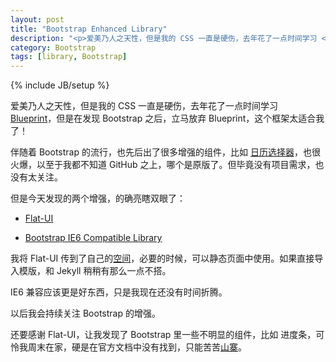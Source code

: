 ```yaml
---
layout: post
title: "Bootstrap Enhanced Library"
description: "<p>爱美乃人之天性，但是我的 CSS 一直是硬伤，去年花了一点时间学习 <a href='http://www.blueprintcss.org/' target='_blank'>Blueprint</a>，但是在发现 Bootstrap 之后，立马放弃 Blueprint，这个框架太适合我了！</p><p>伴随着 Bootstrap 的流行，也先后出了很多增强的组件，比如 <a href='http://www.eyecon.ro/Bootstrap-datepicker/' target='_blank'>日历选择器</a>，也很火爆，以至于我都不知道 GitHub 之上，哪个是原版了。但毕竟没有项目需求，也没有太关注。</p><p>但是今天发现的两个增强，的确亮瞎双眼了：Flat-UI 和 Bootstrap IE6 Compatible Library。</p>"
category: Bootstrap
tags: [library, Bootstrap]
---
```

{% include JB/setup %}

爱美乃人之天性，但是我的 CSS 一直是硬伤，去年花了一点时间学习 [Blueprint](http://www.blueprintcss.org/)，但是在发现 Bootstrap 之后，立马放弃 Blueprint，这个框架太适合我了！

伴随着 Bootstrap 的流行，也先后出了很多增强的组件，比如 [日历选择器](http://www.eyecon.ro/Bootstrap-datepicker/)，也很火爆，以至于我都不知道 GitHub 之上，哪个是原版了。但毕竟没有项目需求，也没有太关注。

但是今天发现的两个增强，的确亮瞎双眼了：

- [Flat-UI](https://github.com/designmodo/Flat-UI)

- [Bootstrap IE6 Compatible Library](https://github.com/ddouble/bsie)

我将 Flat-UI 传到了自己的[空间](http://www.chenzixin.com/assets/themes/christen/flatui/index.html)，必要的时候，可以静态页面中使用。如果直接导入模版，和 Jekyll 稍稍有那么一点不搭。

IE6 兼容应该更是好东西，只是我现在还没有时间折腾。

以后我会持续关注 Bootstrap 的增强。

还要感谢 Flat-UI，让我发现了 Bootstrap 里一些不明显的组件，比如 进度条，可怜我周末在家，硬是在官方文档中没有找到，只能苦苦[山寨](/css/2013/04/01/css-progress-bar/)。






